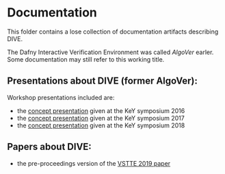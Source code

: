 # Documentation

This folder contains a lose collection of documentation artifacts describing DIVE.

The Dafny Interactive Verification Environment was called *AlgoVer* earler. Some documentation may still refer to this working title.

## Presentations about DIVE (former AlgoVer):
Workshop presentations included are:
* the [concept presentation](Presentation/KeYSymp2016/algoVer_keysymp16.pdf) given at the KeY symposium 2016
* the [concept presentation](Presentation/KeYSymp2017/algoVer_keysymp17.pdf) given at the KeY symposium 2017
* the [concept presentation](Presentation/KeYSymp2018/KeySympPres2018.pdf) given at the KeY symposium 2018

## Papers about DIVE:

* the pre-proceedings version of the [VSTTE 2019 paper](Paper/vstte2019-pre.pdf)


